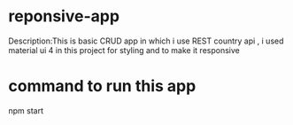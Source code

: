 # reponsive-app
Description:This is basic CRUD app in which i use REST country api , i used material ui 4 in this project for styling and to make it responsive 
# command to run this app
npm start
